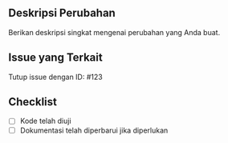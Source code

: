 ## Deskripsi Perubahan
Berikan deskripsi singkat mengenai perubahan yang Anda buat.

## Issue yang Terkait
Tutup issue dengan ID: #123

## Checklist
- [ ] Kode telah diuji
- [ ] Dokumentasi telah diperbarui jika diperlukan
